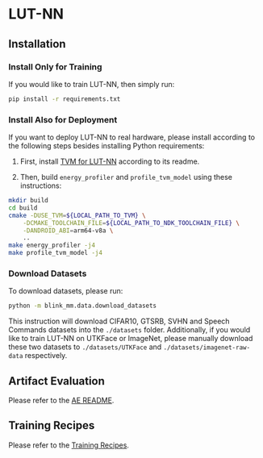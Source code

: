 # LUT-NN

## Installation

### Install Only for Training

If you would like to train LUT-NN, then simply run:

```bash
pip install -r requirements.txt
```

### Install Also for Deployment

If you want to deploy LUT-NN to real hardware, please install according to the following steps besides installing Python requirements:

1. First, install [TVM for LUT-NN](https://github.com/lutnn/tvm-dpq) according to its readme.

2. Then, build `energy_profiler` and `profile_tvm_model` using these instructions:

```bash
mkdir build
cd build
cmake -DUSE_TVM=${LOCAL_PATH_TO_TVM} \
    -DCMAKE_TOOLCHAIN_FILE=${LOCAL_PATH_TO_NDK_TOOLCHAIN_FILE} \
    -DANDROID_ABI=arm64-v8a \
    ..
make energy_profiler -j4
make profile_tvm_model -j4
```

### Download Datasets

To download datasets, please run:

```bash
python -m blink_mm.data.download_datasets
```

This instruction will download CIFAR10, GTSRB, SVHN and Speech Commands datasets into the `./datasets` folder.
Additionally, if you would like to train LUT-NN on UTKFace or ImageNet,
please manually download these two datasets to `./datasets/UTKFace` and `./datasets/imagenet-raw-data` respectively.

## Artifact Evaluation

Please refer to the [AE README](blink_mm/ae/readme.md).

## Training Recipes

Please refer to the [Training Recipes](blink_mm/ae/training_recipes.md).

